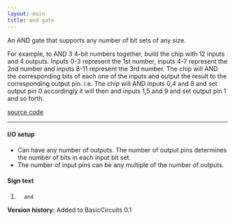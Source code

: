 ```yaml
---
layout: main
title: and gate
---
```


An AND gate that supports any number of bit sets of any size.

For example, to AND 3 4-bit numbers together, build the chip with 12 inputs and 4 outputs. Inputs 0-3 represent the 1st number, inputs 4-7 represent the 2nd number and
inputs 8-11 represent the 3rd number. The chip will AND the corresponding bits of each one of the inputs and output the result to the corresponding output pin. 
i.e. The chip will AND inputs 0,4 and 8 and set output pin 0 accordingly it will then and inputs 1,5 and 9 and set output pin 1 and so forth.

[source code](https://github.com/eisental/BasicCircuits/blob/master/src/main/java/org/tal/basiccircuits/and.java)

* * *


#### I/O setup 
* Can have any number of outputs. The number of output pins determines the number of bits in each input bit set.  
* The number of input pins can be any multiple of the number of outputs.

#### Sign text
1. `   and   `

__Version history:__ Added to BasicCircuits 0.1


